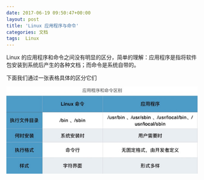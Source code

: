 ```yaml
---
date: 2017-06-19 09:50:47+00:00
layout: post
title: 'Linux 应用程序与命令'
categories: 文档
tags:  Linux
---
```

Linux 的应用程序和命令之间没有明显的区分，简单的理解：应用程序是指将软件包安装到系统后产生的各种文档；而命令是系统自带的。

下面我们通过一张表格具体的区分它们

![](../assets/linux-command-vs-application.jpeg)